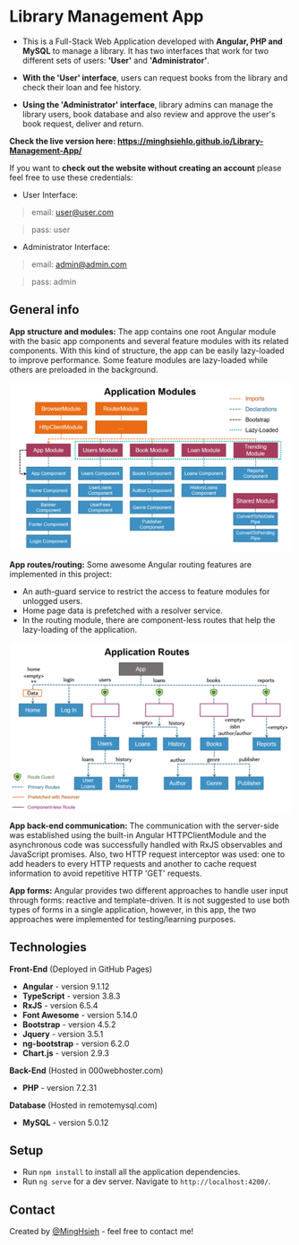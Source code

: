 # Library Management App
* This is a Full-Stack Web Application developed with **Angular, PHP and MySQL** to manage a library. It has two interfaces that work for two different sets of users: **'User'** and **'Administrator'**.

* **With the 'User' interface**, users can request books from the library and check their loan and fee history.

* **Using the 'Administrator' interface**, library admins can manage the library users, book database and also review and approve the user's book request, deliver and return.

**Check the live version here: https://minghsiehlo.github.io/Library-Management-App/**

If you want to **check out the website without creating an account** please feel free to use these credentials:

* User Interface:
> email: user@user.com

> pass: user

* Administrator Interface:
> email: admin@admin.com

> pass: admin

## General info

**App structure and modules:** The app contains one root Angular module with the basic app components and several feature modules with its related components. With this kind of structure, the app can be easily lazy-loaded to improve performance. Some feature modules are lazy-loaded while others are preloaded in the background.

![Application Modules](./img/application-modules.png)

**App routes/routing:** Some awesome Angular routing features are implemented in this project: 
* An auth-guard service to restrict the access to feature modules for unlogged users.
* Home page data is prefetched with a resolver service.
* In the routing module, there are component-less routes that help the lazy-loading of the application.

![Application Modules](./img/application-routes.png)

**App back-end communication:** The communication with the server-side was established using the built-in Angular HTTPClientModule and the asynchronous code was successfully handled with RxJS observables and JavaScript promises. Also, two HTTP request interceptor was used: one to add headers to every HTTP requests and another to cache request information to avoid repetitive HTTP 'GET' requests. 

**App forms:** Angular provides two different approaches to handle user input through forms: reactive and template-driven.  It is not suggested to use both types of forms in a single application, however, in this app, the two approaches were implemented for testing/learning purposes.

## Technologies

**Front-End** (Deployed in GitHub Pages)
* **Angular** - version 9.1.12
* **TypeScript** - version 3.8.3
* **RxJS** - version 6.5.4
* **Font Awesome** - version 5.14.0
* **Bootstrap** - version 4.5.2
* **Jquery** - version 3.5.1
* **ng-bootstrap** - version 6.2.0
* **Chart.js** - version 2.9.3

**Back-End** (Hosted in 000webhoster.com)
* **PHP** - version 7.2.31

**Database** (Hosted in remotemysql.com)
* **MySQL** - version 5.0.12

## Setup
* Run `npm install` to install all the application dependencies.
* Run `ng serve` for a dev server. Navigate to `http://localhost:4200/`.

## Contact
Created by [@MingHsieh](https://www.linkedin.com/in/ming-hsieh-lo/) - feel free to contact me!
